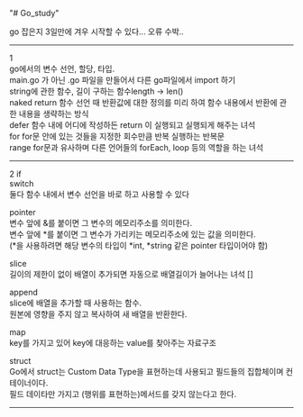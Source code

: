 "# Go_study"
 
go 잡은지 3일만에 겨우 시작할 수 있다... 오류 수박..

---
  
1  
go에서의 변수 선언, 할당, 타입.  
main.go 가 아닌 .go 파일을 만들어서 다른 go파일에서 import 하기  
string에 관한 함수, 길이 구하는 함수length -> len()  
naked return 함수 선언 때 반환값에 대한 정의를 미리 하여 함수 내용에서 반환에 관한 내용을 생략하는 방식  
defer 함수 내에 어디에 작성하든 return 이 실행되고 실행되게 해주는 녀석  
for for문 안에 있는 것들을 지정한 회수만큼 반복 실행하는 반복문  
range for문과 유사하며 다른 언어들의 forEach, loop 등의 역할을 하는 녀석

---

2
if  
switch  
둘다 함수 내에서 변수 선언을 바로 하고 사용할 수 있다

pointer  
변수 앞에 &를 붙이면 그 변수의 메모리주소를 의미한다.  
변수 앞에 *를 붙이면 그 변수가 가리키는 메모리주소에 있는 값을 의미한다.  
(*을 사용하려면 해당 변수의 타입이 *int, *string 같은 pointer 타입이어야 함)

slice  
길이의 제한이 없이 배열이 추가되면 자동으로 배열길이가 늘어나는 녀석 []

append  
slice에 배열을 추가할 때 사용하는 함수.  
원본에 영향을 주지 않고 복사하여 새 배열을 반환한다.

map  
key를 가지고 있어 key에 대응하는 value를 찾아주는 자료구조

struct  
Go에서 struct는 Custom Data Type을 표현하는데 사용되고 필드들의 집합체이며 컨테이너이다.  
필드 데이타만 가지고 (행위를 표현하는)메서드를 갖지 않는다고 한다.

---
 
